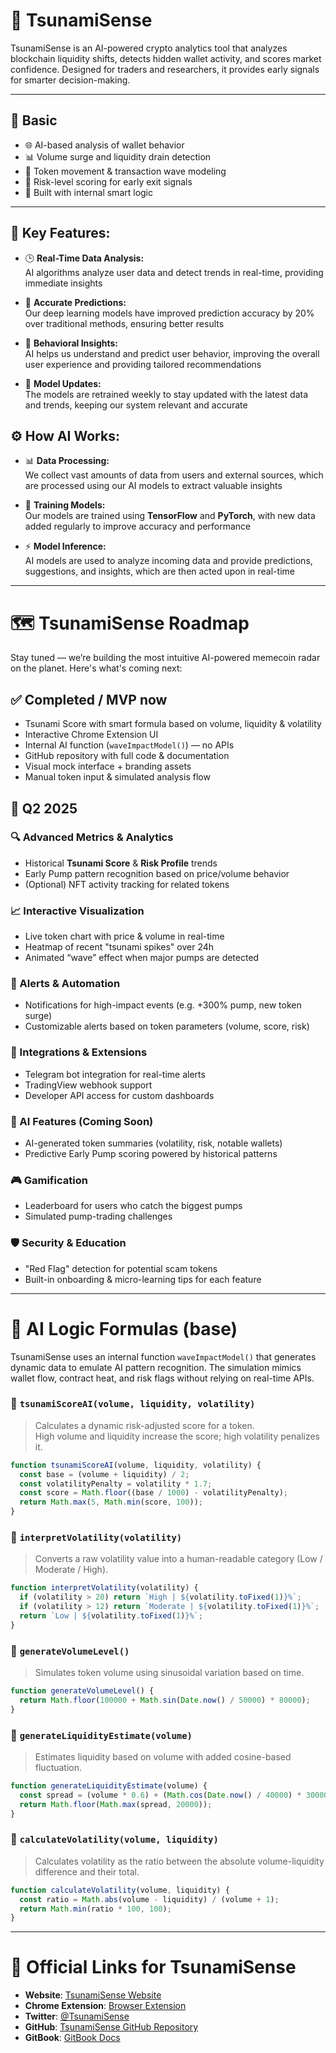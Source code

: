 # 🌊 TsunamiSense

TsunamiSense is an AI-powered crypto analytics tool that analyzes blockchain liquidity shifts, detects hidden wallet activity, and scores market confidence. 
Designed for traders and researchers, it provides early signals for smarter decision-making.

---

## 📌 Basic

- 🌐 AI-based analysis of wallet behavior  
- 📊 Volume surge and liquidity drain detection  
- 🔁 Token movement & transaction wave modeling  
- 🔎 Risk-level scoring for early exit signals  
- 🧠 Built with internal smart logic 

---

## 🌟 **Key Features:**
- 🕒 **Real-Time Data Analysis:**  
  AI algorithms analyze user data and detect trends in real-time, providing immediate insights

- 🔮 **Accurate Predictions:**  
  Our deep learning models have improved prediction accuracy by 20% over traditional methods, ensuring better results

- 👥 **Behavioral Insights:**  
  AI helps us understand and predict user behavior, improving the overall user experience and providing tailored recommendations

- 🔄 **Model Updates:**  
  The models are retrained weekly to stay updated with the latest data and trends, keeping our system relevant and accurate

## ⚙️ **How AI Works:**
- 📊 **Data Processing:**  
  We collect vast amounts of data from users and external sources, which are processed using our AI models to extract valuable insights

- 🧠 **Training Models:**  
  Our models are trained using **TensorFlow** and **PyTorch**, with new data added regularly to improve accuracy and performance

- ⚡ **Model Inference:**  
  AI models are used to analyze incoming data and provide predictions, suggestions, and insights, which are then acted upon in real-time


---

# 🗺️ TsunamiSense Roadmap

Stay tuned — we’re building the most intuitive AI-powered memecoin radar on the planet. Here's what's coming next:

## ✅ Completed / MVP now
- Tsunami Score with smart formula based on volume, liquidity & volatility  
- Interactive Chrome Extension UI  
- Internal AI function (`waveImpactModel()`) — no APIs  
- GitHub repository with full code & documentation  
- Visual mock interface + branding assets  
- Manual token input & simulated analysis flow  

## 🚧 **Q2 2025**
### 🔍 Advanced Metrics & Analytics
- Historical **Tsunami Score** & **Risk Profile** trends  
- Early Pump pattern recognition based on price/volume behavior  
- (Optional) NFT activity tracking for related tokens  

### 📈 Interactive Visualization
- Live token chart with price & volume in real-time  
- Heatmap of recent "tsunami spikes" over 24h  
- Animated “wave” effect when major pumps are detected  

### 🔔 Alerts & Automation
- Notifications for high-impact events (e.g. +300% pump, new token surge)  
- Customizable alerts based on token parameters (volume, score, risk)  

### 🤝 Integrations & Extensions
- Telegram bot integration for real-time alerts  
- TradingView webhook support  
- Developer API access for custom dashboards  

### 🧠 AI Features (Coming Soon)
- AI-generated token summaries (volatility, risk, notable wallets)  
- Predictive Early Pump scoring powered by historical patterns  

### 🎮 Gamification
- Leaderboard for users who catch the biggest pumps  
- Simulated pump-trading challenges  

### 🛡️ Security & Education
- "Red Flag" detection for potential scam tokens  
- Built-in onboarding & micro-learning tips for each feature  


---

# 🧠 AI Logic Formulas (base)

TsunamiSense uses an internal function `waveImpactModel()` that generates dynamic data to emulate AI pattern recognition. The simulation mimics wallet flow, contract heat, and risk flags without relying on real-time APIs.

### 🔢 `tsunamiScoreAI(volume, liquidity, volatility)`
> Calculates a dynamic risk-adjusted score for a token.  
> High volume and liquidity increase the score; high volatility penalizes it.
```javascript
function tsunamiScoreAI(volume, liquidity, volatility) {
  const base = (volume + liquidity) / 2;
  const volatilityPenalty = volatility * 1.7;
  const score = Math.floor((base / 1000) - volatilityPenalty);
  return Math.max(5, Math.min(score, 100));
}
```

### 🔢 `interpretVolatility(volatility)`
> Converts a raw volatility value into a human-readable category (Low / Moderate / High).
```javascript
function interpretVolatility(volatility) {
  if (volatility > 20) return `High | ${volatility.toFixed(1)}%`;
  if (volatility > 12) return `Moderate | ${volatility.toFixed(1)}%`;
  return `Low | ${volatility.toFixed(1)}%`;
}
```


### 🔢 `generateVolumeLevel()`
> Simulates token volume using sinusoidal variation based on time.
```javascript
function generateVolumeLevel() {
  return Math.floor(100000 + Math.sin(Date.now() / 50000) * 80000);
}
```

### 🔢 `generateLiquidityEstimate(volume)`
> Estimates liquidity based on volume with added cosine-based fluctuation.
```javascript
function generateLiquidityEstimate(volume) {
  const spread = (volume * 0.6) + (Math.cos(Date.now() / 40000) * 30000);
  return Math.floor(Math.max(spread, 20000));
}
```

### 🔢 `calculateVolatility(volume, liquidity)`
> Calculates volatility as the ratio between the absolute volume-liquidity difference and their total.
```javascript
function calculateVolatility(volume, liquidity) {
  const ratio = Math.abs(volume - liquidity) / (volume + 1);
  return Math.min(ratio * 100, 100);
}
```

---

# 📎 **Official Links for TsunamiSense**

- **Website**: [TsunamiSense Website](https://tsunamisense.com)
- **Chrome Extension**: [Browser Extension](https://chromewebstore.google.com/detail/tsunamisense/blokicelfaahiebpgoeapbbadmmchfif)
- **Twitter**: [@TsunamiSense](https://twitter.com/TsunamiSense)
- **GitHub**: [TsunamiSense GitHub Repository](https://github.com/yourusername/tsunamisense)
- **GitBook**: [GitBook Docs](https://app.gitbook.com/o/6CheSGWHwZeZxJ2woi02/s/DdAO47z451N1kqYf4BX4)




